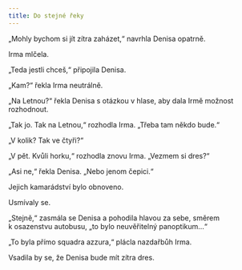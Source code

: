 ```yaml
---
title: Do stejné řeky
---
```


„Mohly bychom si jít zítra zaházet,“ navrhla Denisa opatrně.

Irma mlčela.

„Teda jestli chceš,“ připojila Denisa.

„Kam?“ řekla Irma neutrálně.

„Na Letnou?“ řekla Denisa s otázkou v hlase, aby dala Irmě možnost rozhodnout.

„Tak jo. Tak na Letnou,“ rozhodla Irma. „Třeba tam někdo bude.“

„V kolik? Tak ve čtyři?“

„V pět. Kvůli horku,“ rozhodla znovu Irma. „Vezmem si dres?“

„Asi ne,“ řekla Denisa. „Nebo jenom čepici.“

Jejich kamarádství bylo obnoveno.

Usmívaly se.

„Stejně,“ zasmála se Denisa a pohodila hlavou za sebe, směrem k osazenstvu autobusu, „to bylo neuvěřitelný panoptikum…“

„To byla přímo squadra azzura,“ plácla nazdařbůh Irma.

Vsadila by se, že Denisa bude mít zítra dres.

